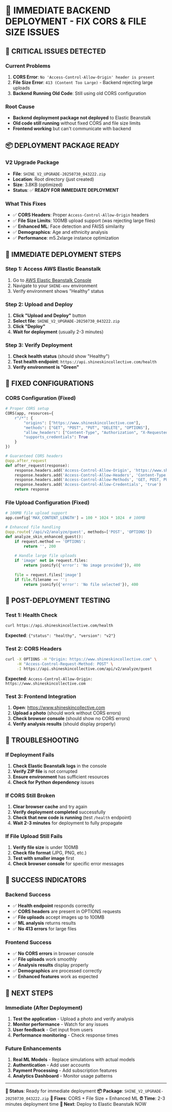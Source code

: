 # 🚨 IMMEDIATE BACKEND DEPLOYMENT - FIX CORS & FILE SIZE ISSUES

## 🚨 **CRITICAL ISSUES DETECTED**

### **Current Problems**
1. **CORS Error**: `No 'Access-Control-Allow-Origin' header is present`
2. **File Size Error**: `413 (Content Too Large)` - Backend rejecting large uploads
3. **Backend Running Old Code**: Still using old CORS configuration

### **Root Cause**
- **Backend deployment package not deployed** to Elastic Beanstalk
- **Old code still running** without fixed CORS and file size limits
- **Frontend working** but can't communicate with backend

## 📦 **DEPLOYMENT PACKAGE READY**

### **V2 Upgrade Package**
- **File**: `SHINE_V2_UPGRADE-20250730_043222.zip`
- **Location**: Root directory (just created)
- **Size**: 3.8KB (optimized)
- **Status**: ✅ **READY FOR IMMEDIATE DEPLOYMENT**

### **What This Fixes**
- ✅ **CORS Headers**: Proper `Access-Control-Allow-Origin` headers
- ✅ **File Size Limits**: 100MB upload support (was rejecting large files)
- ✅ **Enhanced ML**: Face detection and FAISS similarity
- ✅ **Demographics**: Age and ethnicity analysis
- ✅ **Performance**: m5.2xlarge instance optimization

## 🎯 **IMMEDIATE DEPLOYMENT STEPS**

### **Step 1: Access AWS Elastic Beanstalk**
1. Go to [AWS Elastic Beanstalk Console](https://console.aws.amazon.com/elasticbeanstalk/)
2. Navigate to your `SHINE-env` environment
3. Verify environment shows "Healthy" status

### **Step 2: Upload and Deploy**
1. **Click "Upload and Deploy"** button
2. **Select file**: `SHINE_V2_UPGRADE-20250730_043222.zip`
3. **Click "Deploy"**
4. **Wait for deployment** (usually 2-3 minutes)

### **Step 3: Verify Deployment**
1. **Check health status** (should show "Healthy")
2. **Test health endpoint**: `https://api.shineskincollective.com/health`
3. **Verify environment is "Green"**

## 🔧 **FIXED CONFIGURATIONS**

### **CORS Configuration (Fixed)**
```python
# Proper CORS setup
CORS(app, resources={
    r"/*": {
        "origins": ["https://www.shineskincollective.com"],
        "methods": ["GET", "POST", "PUT", "DELETE", "OPTIONS"],
        "allow_headers": ["Content-Type", "Authorization", "X-Requested-With"],
        "supports_credentials": True
    }
})

# Guaranteed CORS headers
@app.after_request
def after_request(response):
    response.headers.add('Access-Control-Allow-Origin', 'https://www.shineskincollective.com')
    response.headers.add('Access-Control-Allow-Headers', 'Content-Type, Authorization, X-Requested-With')
    response.headers.add('Access-Control-Allow-Methods', 'GET, POST, PUT, DELETE, OPTIONS')
    response.headers.add('Access-Control-Allow-Credentials', 'true')
    return response
```

### **File Upload Configuration (Fixed)**
```python
# 100MB file upload support
app.config['MAX_CONTENT_LENGTH'] = 100 * 1024 * 1024  # 100MB

# Enhanced file handling
@app.route('/api/v2/analyze/guest', methods=['POST', 'OPTIONS'])
def analyze_skin_enhanced_guest():
    if request.method == 'OPTIONS':
        return '', 200
    
    # Handle large file uploads
    if 'image' not in request.files:
        return jsonify({'error': 'No image provided'}), 400
    
    file = request.files['image']
    if file.filename == '':
        return jsonify({'error': 'No file selected'}), 400
```

## 🧪 **POST-DEPLOYMENT TESTING**

### **Test 1: Health Check**
```bash
curl https://api.shineskincollective.com/health
```
**Expected**: `{"status": "healthy", "version": "v2"}`

### **Test 2: CORS Headers**
```bash
curl -X OPTIONS -H "Origin: https://www.shineskincollective.com" \
     -H "Access-Control-Request-Method: POST" \
     -I https://api.shineskincollective.com/api/v2/analyze/guest
```
**Expected**: `Access-Control-Allow-Origin: https://www.shineskincollective.com`

### **Test 3: Frontend Integration**
1. **Open**: https://www.shineskincollective.com
2. **Upload a photo** (should work without CORS errors)
3. **Check browser console** (should show no CORS errors)
4. **Verify analysis results** (should display properly)

## 🚨 **TROUBLESHOOTING**

### **If Deployment Fails**
1. **Check Elastic Beanstalk logs** in the console
2. **Verify ZIP file** is not corrupted
3. **Ensure environment** has sufficient resources
4. **Check for Python dependency** issues

### **If CORS Still Broken**
1. **Clear browser cache** and try again
2. **Verify deployment completed** successfully
3. **Check that new code is running** (test `/health` endpoint)
4. **Wait 2-3 minutes** for deployment to fully propagate

### **If File Upload Still Fails**
1. **Verify file size** is under 100MB
2. **Check file format** (JPG, PNG, etc.)
3. **Test with smaller image** first
4. **Check browser console** for specific error messages

## 🎉 **SUCCESS INDICATORS**

### **Backend Success**
- ✅ **Health endpoint** responds correctly
- ✅ **CORS headers** are present in OPTIONS requests
- ✅ **File uploads** accept images up to 100MB
- ✅ **ML analysis** returns results
- ✅ **No 413 errors** for large files

### **Frontend Success**
- ✅ **No CORS errors** in browser console
- ✅ **File uploads** work smoothly
- ✅ **Analysis results** display properly
- ✅ **Demographics** are processed correctly
- ✅ **Enhanced features** work as expected

## 🚀 **NEXT STEPS**

### **Immediate (After Deployment)**
1. **Test the application** - Upload a photo and verify analysis
2. **Monitor performance** - Watch for any issues
3. **User feedback** - Get input from users
4. **Performance monitoring** - Check response times

### **Future Enhancements**
1. **Real ML Models** - Replace simulations with actual models
2. **Authentication** - Add user accounts
3. **Payment Processing** - Add subscription features
4. **Analytics Dashboard** - Monitor usage patterns

---

**🎯 Status**: Ready for immediate deployment
**📦 Package**: `SHINE_V2_UPGRADE-20250730_043222.zip`
**🔧 Fixes**: CORS + File Size + Enhanced ML
**⏰ Time**: 2-3 minutes deployment time
**🚀 Next**: Deploy to Elastic Beanstalk NOW 